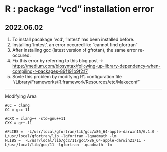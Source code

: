 # R : package “vcd” installation error
2022.06.02
---
1. To install pacakage ‘vcd’, ‘lmtest’ has been installed before.
2. Installing ‘lmtest’, an error occured like “cannot find gfortran” 
3. After installing gcc (latest version of gfrotan), the same error re-occured.
4. Fix this error by referring to this blog post -> https://medium.com/biosyntax/following-up-library-dependency-when-compiling-r-packages-89f191b9f227
5. Sovle this problem by modifying R’s configuration file  “/Library/Frameworks/R.framework/Resources/etc/Makeconf”
---
Modifying Area
```
#CC = clang
CC = gcc-11

#CXX = clang++ -std=gnu++11
CXX = g++-11

#FLIBS =  -L/usr/local/gfortran/lib/gcc/x86_64-apple-darwin15/6.1.0 -L/usr/local/gfortran/lib -lgfortran -lquadmath -lm
FLIBS =  -L/usr/local/lib/gcc/11/gcc/x86_64-apple-darwin21/11 -L/usr/local/lib/gcc/11 -lgfortran -lquadmath -lm
```

